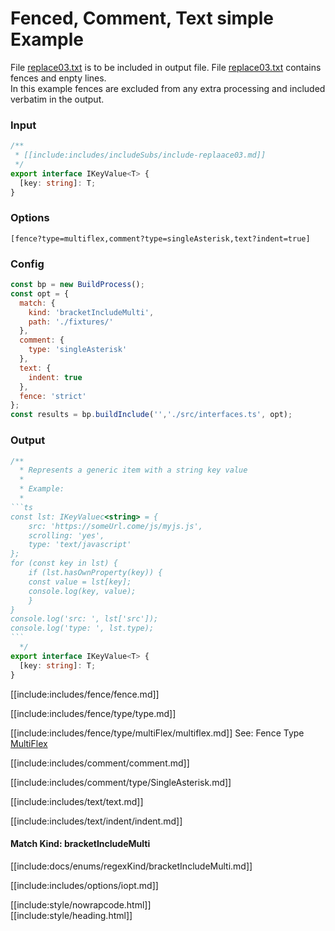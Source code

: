# Fenced, Comment, Text simple Example

File [replace03.txt](replacements/replace03.txt.html) is to be included in output file.
File [replace03.txt](replacements/replace03.txt.html) contains fences and enpty lines.  
In this example fences are excluded from any extra processing and included verbatim in the output.

### Input

```ts
/**
 * [[include:includes/includeSubs/include-replaace03.md]]
 */
export interface IKeyValue<T> {
  [key: string]: T;
}
```


### Options

<div class="nowrapcode">

```text
[fence?type=multiflex,comment?type=singleAsterisk,text?indent=true]
```

</div>

### Config

````js
const bp = new BuildProcess();
const opt = {
  match: {
    kind: 'bracketIncludeMulti',
    path: './fixtures/'
  },
  comment: {
    type: 'singleAsterisk'
  },
  text: {
    indent: true
  },
  fence: 'strict'
};
const results = bp.buildInclude('','./src/interfaces.ts', opt);
````

### Output

````ts
/**
  * Represents a generic item with a string key value
  * 
  * Example:
  * 
```ts
const lst: IKeyValuec<string> = {
    src: 'https://someUrl.come/js/myjs.js',
    scrolling: 'yes',
    type: 'text/javascript'
};
for (const key in lst) {
    if (lst.hasOwnProperty(key)) {
    const value = lst[key];
    console.log(key, value);
    }
}
console.log('src: ', lst['src']);
console.log('type: ', lst.type);
```
  */
export interface IKeyValue<T> {
  [key: string]: T;
}
````

[[include:includes/fence/fence.md]]

[[include:includes/fence/type/type.md]]

[[include:includes/fence/type/multiFlex/multiflex.md]]
See: Fence Type [MultiFlex](/build-include/pages/Docs/Main/Options/fence/type/MultiFlex/index.html)

[[include:includes/comment/comment.md]]

[[include:includes/comment/type/SingleAsterisk.md]]

[[include:includes/text/text.md]]

[[include:includes/text/indent/indent.md]]

#### Match Kind: bracketIncludeMulti

[[include:docs/enums/regexKind/bracketIncludeMulti.md]]

[[include:includes/options/iopt.md]]

[[include:style/nowrapcode.html]]  
[[include:style/heading.html]]